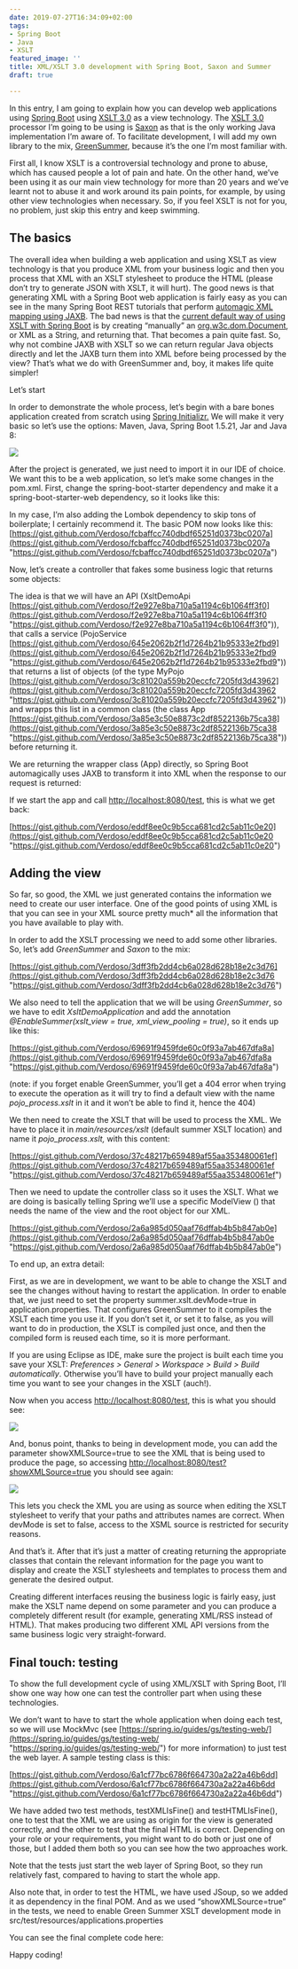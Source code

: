 ```yaml
---
date: 2019-07-27T16:34:09+02:00
tags:
- Spring Boot
- Java
- XSLT
featured_image: ''
title: XML/XSLT 3.0 development with Spring Boot, Saxon and Summer
draft: true

---
```

In this entry, I am going to explain how you can develop web applications using [Spring Boot](https://spring.io/projects/spring-boot) using [XSLT 3.0](https://www.w3.org/TR/xslt-30/) as a view technology. The [XSLT 3.0](https://www.w3.org/TR/xslt-30/) processor I’m going to be using is [Saxon](http://saxon.sourceforge.net/) as that is the only working Java implementation I’m aware of. To facilitate development, I will add my own library to the mix, [GreenSummer](https://github.com/Verdoso/GreenSummer/), because it’s the one I’m most familiar with.

First all, I know XSLT is a controversial technology and prone to abuse, which has caused people a lot of pain and hate. On the other hand, we’ve been using it as our main view technology for more than 20 years and we’ve learnt not to abuse it and work around its pain points, for example, by using other view technologies when necessary. So, if you feel XSLT is not for you, no problem, just skip this entry and keep swimming.

## The basics

The overall idea when building a web application and using XSLT as view technology is that you produce XML from your business logic and then you process that XML with an XSLT stylesheet to produce the HTML (please don’t try to generate JSON with XSLT, it will hurt). The good news is that generating XML with a Spring Boot web application is fairly easy as you can see in the many Spring Boot REST tutorials that perform [automagic XML mapping using JAXB](https://docs.spring.io/spring/docs/current/spring-framework-reference/data-access.html#oxm). The bad news is that the [current default way of using XSLT with Spring Boot](https://docs.spring.io/spring/docs/current/spring-framework-reference/web.html#mvc-view-xslt) is by creating “manually” an [org.w3c.dom.Document](https://docs.oracle.com/javase/8/docs/api/org/w3c/dom/Document.html), or XML as a String, and returning that. That becomes a pain quite fast. So, why not combine JAXB with XSLT so we can return regular Java objects directly and let the JAXB turn them into XML before being processed by the view? That’s what we do with GreenSummer and, boy, it makes life quite simpler!

Let’s start

In order to demonstrate the whole process, let’s begin with a bare bones application created from scratch using [Spring Initializr.](https://start.spring.io/) We will make it very basic so let’s use the options: Maven, Java, Spring Boot 1.5.21, Jar and Java 8:

![](/uploads/Spring-Init.PNG)

After the project is generated, we just need to import it in our IDE of choice. We want this to be a web application, so let’s make some changes in the pom.xml. First, change the spring-boot-starter dependency and make it a spring-boot-starter-web dependency, so it looks like this:

In my case, I’m also adding the Lombok dependency to skip tons of boilerplate; I certainly recommend it. The basic POM now looks like this: [https://gist.github.com/Verdoso/fcbaffcc740dbdf65251d0373bc0207a](https://gist.github.com/Verdoso/fcbaffcc740dbdf65251d0373bc0207a "https://gist.github.com/Verdoso/fcbaffcc740dbdf65251d0373bc0207a")

Now, let’s create a controller that fakes some business logic that returns some objects:

The idea is that we will have an API (XsltDemoApi [https://gist.github.com/Verdoso/f2e927e8ba710a5a1194c6b1064ff3f0](https://gist.github.com/Verdoso/f2e927e8ba710a5a1194c6b1064ff3f0 "https://gist.github.com/Verdoso/f2e927e8ba710a5a1194c6b1064ff3f0")), that calls a service (PojoService [https://gist.github.com/Verdoso/645e2062b2f1d7264b21b95333e2fbd9](https://gist.github.com/Verdoso/645e2062b2f1d7264b21b95333e2fbd9 "https://gist.github.com/Verdoso/645e2062b2f1d7264b21b95333e2fbd9")) that returns a list of objects (of the type MyPojo [https://gist.github.com/Verdoso/3c81020a559b20eccfc7205fd3d43962](https://gist.github.com/Verdoso/3c81020a559b20eccfc7205fd3d43962 "https://gist.github.com/Verdoso/3c81020a559b20eccfc7205fd3d43962")) and wrapps this list in a common class (the class App [https://gist.github.com/Verdoso/3a85e3c50e8873c2df8522136b75ca38](https://gist.github.com/Verdoso/3a85e3c50e8873c2df8522136b75ca38 "https://gist.github.com/Verdoso/3a85e3c50e8873c2df8522136b75ca38")) before returning it.

We are returning the wrapper class (App) directly, so Spring Boot automagically uses JAXB to transform it into XML when the response to our request is returned:

If we start the app and call [http://localhost:8080/test](http://localhost:8080/test), this is what we get back:

[https://gist.github.com/Verdoso/eddf8ee0c9b5cca681cd2c5ab11c0e20](https://gist.github.com/Verdoso/eddf8ee0c9b5cca681cd2c5ab11c0e20 "https://gist.github.com/Verdoso/eddf8ee0c9b5cca681cd2c5ab11c0e20")

## Adding the view

So far, so good, the XML we just generated contains the information we need to create our user interface. One of the good points of using XML is that you can see in your XML source pretty much* all the information that you have available to play with.

In order to add the XSLT processing we need to add some other libraries. So, let’s add _GreenSummer_ and _Saxon_ to the mix:

[https://gist.github.com/Verdoso/3dff3fb2dd4cb6a028d628b18e2c3d76](https://gist.github.com/Verdoso/3dff3fb2dd4cb6a028d628b18e2c3d76 "https://gist.github.com/Verdoso/3dff3fb2dd4cb6a028d628b18e2c3d76")

We also need to tell the application that we will be using _GreenSummer_, so we have to edit _XsltDemoApplication_ and add the annotation _@EnableSummer(xslt_view = true, xml_view_pooling = true)_, so it ends up like this:

[https://gist.github.com/Verdoso/69691f9459fde60c0f93a7ab467dfa8a](https://gist.github.com/Verdoso/69691f9459fde60c0f93a7ab467dfa8a "https://gist.github.com/Verdoso/69691f9459fde60c0f93a7ab467dfa8a")

(note: if you forget enable GreenSummer, you’ll get a 404 error when trying to execute the operation as it will try to find a default view with the name _pojo_process.xslt_ in it and it won’t be able to find it, hence the 404)

We then need to create the XSLT that will be used to process the XML. We have to place it in _main/resources/xslt_ (default summer XSLT location) and name it _pojo_process.xslt,_ with this content:

[https://gist.github.com/Verdoso/37c48217b659489af55aa353480061ef](https://gist.github.com/Verdoso/37c48217b659489af55aa353480061ef "https://gist.github.com/Verdoso/37c48217b659489af55aa353480061ef")

Then we need to update the controller class so it uses the XSLT. What we are doing is basically telling Spring we’ll use a specific ModelView () that needs the name of the view and the root object for our XML.

[https://gist.github.com/Verdoso/2a6a985d050aaf76dffab4b5b847ab0e](https://gist.github.com/Verdoso/2a6a985d050aaf76dffab4b5b847ab0e "https://gist.github.com/Verdoso/2a6a985d050aaf76dffab4b5b847ab0e")

To end up, an extra detail:

First, as we are in development, we want to be able to change the XSLT and see the changes without having to restart the application. In order to enable that, we just need to set the property summer.xslt.devMode=true in application.properties. That configures GreenSummer to it compiles the XSLT each time you use it. If you don’t set it, or set it to false, as you will want to do in production, the XSLT is compiled just once, and then the compiled form is reused each time, so it is more performant.

If you are using Eclipse as IDE, make sure the project is built each time you save your XSLT: _Preferences > General > Workspace > Build > Build automatically_. Otherwise you’ll have to build your project manually each time you want to see your changes in the XSLT (auch!).

Now when you access [http://localhost:8080/test](http://localhost:8080/test), this is what you should see:

![](/uploads/HTML_test.PNG)

And, bonus point, thanks to being in development mode, you can add the parameter showXMLSource=true to see the XML that is being used to produce the page, so accessing [http://localhost:8080/test?showXMLSource=true](http://localhost:8080/test?showXMLSource=true) you should see again:

![](/uploads/showXMLSource.PNG)

This lets you check the XML you are using as source when editing the XSLT stylesheet to verify that your paths and attributes names are correct. When devMode is set to false, access to the XSML source is restricted for security reasons.

And that’s it. After that it’s just a matter of creating returning the appropriate classes that contain the relevant information for the page you want to display and create the XSLT stylesheets and templates to process them and generate the desired output.

Creating different interfaces reusing the business logic is fairly easy, just make the XSLT name depend on some parameter and you can produce a completely different result (for example, generating XML/RSS instead of HTML). That makes producing two different XML API versions from the same business logic very straight-forward.

## Final touch: testing

To show the full development cycle of using XML/XSLT with Spring Boot, I’ll show one way how one can test the controller part when using these technologies.

We don’t want to have to start the whole application when doing each test, so we will use MockMvc (see [https://spring.io/guides/gs/testing-web/](https://spring.io/guides/gs/testing-web/ "https://spring.io/guides/gs/testing-web/") for more information) to just test the web layer. A sample testing class is this:

[https://gist.github.com/Verdoso/6a1cf77bc6786f664730a2a22a46b6dd](https://gist.github.com/Verdoso/6a1cf77bc6786f664730a2a22a46b6dd "https://gist.github.com/Verdoso/6a1cf77bc6786f664730a2a22a46b6dd")

We have added two test methods, testXMLIsFine() and testHTMLIsFine(), one to test that the XML we are using as origin for the view is generated correctly, and the other to test that the final HTML is correct. Depending on your role or your requirements, you might want to do both or just one of those, but I added them both so you can see how the two approaches work.

Note that the tests just start the web layer of Spring Boot, so they run relatively fast, compared to having to start the whole app.

Also note that, in order to test the HTML, we have used JSoup, so we added it as dependency in the final POM. And as we used “showXMLSource=true” in the tests, we need to enable Green Summer XSLT development mode in src/test/resources/applications.properties

You can see the final complete code here:

Happy coding!